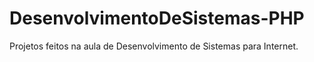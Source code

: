 # DesenvolvimentoDeSistemas-PHP
 Projetos feitos na aula de Desenvolvimento de Sistemas para Internet.
